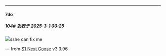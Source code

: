﻿
*****

####  7do  
##### 104#       发表于 2025-3-1 00:25

<img src="https://static.saraba1st.com/image/smiley/face2017/131.png" referrerpolicy="no-referrer">sshe can fix me

— from [S1 Next Goose](https://www.pgyer.com/GcUxKd4w) v3.3.96

